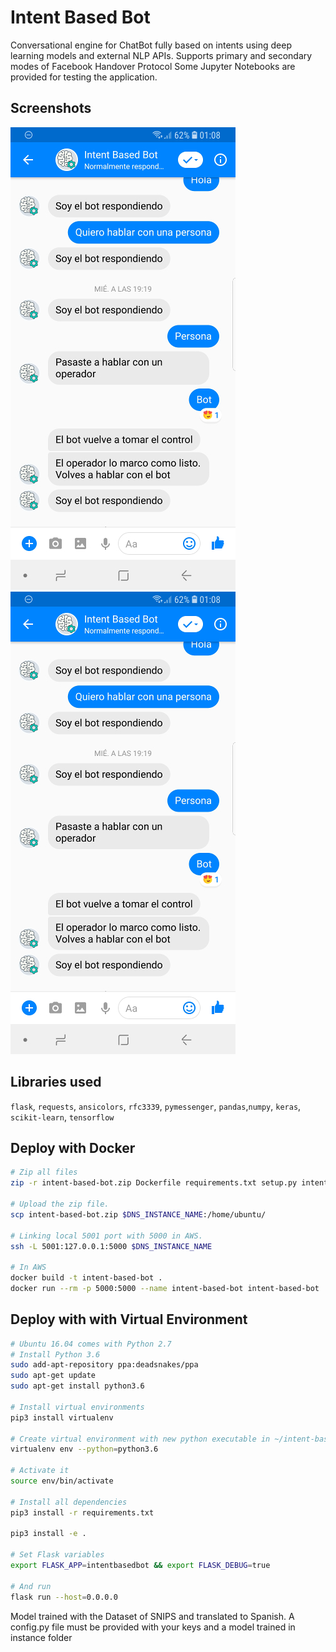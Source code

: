 # Intent Based Bot

Conversational engine for ChatBot fully based on intents using deep learning models and external NLP APIs. Supports primary and secondary modes of Facebook Handover Protocol
Some Jupyter Notebooks are provided for testing the application.

## Screenshots
![Intent Detection](doc/img/intent-detection.jpg)
![Handover Protocol](doc/img/handover-protocol.jpg)

## Libraries used
`flask`, `requests`, `ansicolors`, `rfc3339`, `pymessenger`, `pandas`,`numpy`, `keras`, `scikit-learn`, `tensorflow`


## Deploy with Docker
```bash
# Zip all files
zip -r intent-based-bot.zip Dockerfile requirements.txt setup.py intentbasedbot

# Upload the zip file.
scp intent-based-bot.zip $DNS_INSTANCE_NAME:/home/ubuntu/

# Linking local 5001 port with 5000 in AWS.
ssh -L 5001:127.0.0.1:5000 $DNS_INSTANCE_NAME

# In AWS
docker build -t intent-based-bot . 
docker run --rm -p 5000:5000 --name intent-based-bot intent-based-bot
```
## Deploy with with Virtual Environment
```bash
# Ubuntu 16.04 comes with Python 2.7
# Install Python 3.6
sudo add-apt-repository ppa:deadsnakes/ppa
sudo apt-get update
sudo apt-get install python3.6

# Install virtual environments
pip3 install virtualenv

# Create virtual environment with new python executable in ~/intent-based-bot
virtualenv env --python=python3.6

# Activate it
source env/bin/activate

# Install all dependencies
pip3 install -r requirements.txt

pip3 install -e .

# Set Flask variables
export FLASK_APP=intentbasedbot && export FLASK_DEBUG=true

# And run
flask run --host=0.0.0.0
```

Model trained with the Dataset of SNIPS and translated to Spanish. A  config.py  file must be provided with your keys and a model trained in instance folder